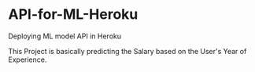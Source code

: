 # API-for-ML-Heroku
Deploying ML model API in Heroku

This Project is basically predicting the Salary based on the User's Year of Experience.
